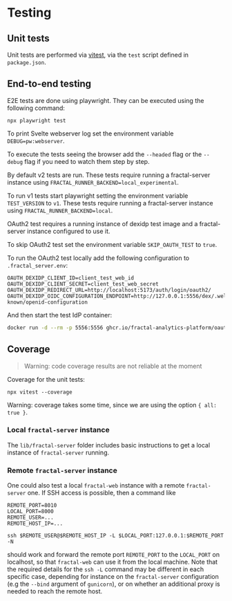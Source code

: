 # Testing

## Unit tests

Unit tests are performed via [vitest](https://vitest.dev), via the `test` script defined in `package.json`.

## End-to-end testing

E2E tests are done using playwright. They can be executed using the following command:

```
npx playwright test
```

To print Svelte webserver log set the environment variable `DEBUG=pw:webserver`.

To execute the tests seeing the browser add the `--headed` flag or the `--debug` flag if you need to watch them step by step.

By default v2 tests are run. These tests require running a fractal-server instance using `FRACTAL_RUNNER_BACKEND=local_experimental`.

To run v1 tests start playwright setting the environment variable `TEST_VERSION` to `v1`. These tests require running a fractal-server instance using `FRACTAL_RUNNER_BACKEND=local`.

OAuth2 test requires a running instance of dexidp test image and a fractal-server instance configured to use it.

To skip OAuth2 test set the environment variable `SKIP_OAUTH_TEST` to `true`.

To run the OAuth2 test locally add the following configuration to `.fractal_server.env`:

```
OAUTH_DEXIDP_CLIENT_ID=client_test_web_id
OAUTH_DEXIDP_CLIENT_SECRET=client_test_web_secret
OAUTH_DEXIDP_REDIRECT_URL=http://localhost:5173/auth/login/oauth2/
OAUTH_DEXIDP_OIDC_CONFIGURATION_ENDPOINT=http://127.0.0.1:5556/dex/.well-known/openid-configuration
```

And then start the test IdP container:

```sh
docker run -d --rm -p 5556:5556 ghcr.io/fractal-analytics-platform/oauth:0.1
```

## Coverage

> Warning: code coverage results are not reliable at the moment

Coverage for the unit tests:

```
npx vitest --coverage
```

Warning: coverage takes some time, since we are using the option `{ all: true }`.

### Local `fractal-server` instance

The `lib/fractal-server` folder includes basic instructions to get a local
instance of `fractal-server` running.

### Remote `fractal-server` instance

One could also test a local `fractal-web` instance with a remote `fractal-server` one.
If SSH access is possible, then a command like
```
REMOTE_PORT=8010
LOCAL_PORT=8000
REMOTE_USER=...
REMOTE_HOST_IP=...

ssh $REMOTE_USER@$REMOTE_HOST_IP -L $LOCAL_PORT:127.0.0.1:$REMOTE_PORT -N
```
should work and forward the remote port `REMOTE_PORT` to the `LOCAL_PORT` on
localhost, so that `fractal-web` can use it from the local machine. Note that
the required details for the `ssh -L` command may be different in each specific
case, depending for instance on the `fractal-server` configuration (e.g the
`--bind` argument of `gunicorn`), or on whether an additional proxy is needed
to reach the remote host.
